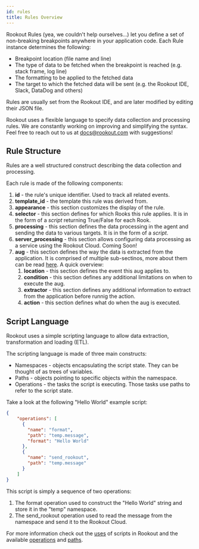 ```yaml
---
id: rules
title: Rules Overview
---
```


Rookout Rules (yea, we couldn't help ourselves...) let you define a set of non-breaking breakpoints anywhere in your application code.
Each Rule instance determines the following:
- Breakpoint location (file name and line)
- The type of data to be fetched when the breakpoint is reached (e.g. stack frame, log line)
- The formatting to be applied to the fetched data
- The target to which the fetched data will be sent (e.g. the Rookout IDE, Slack, DataDog and others)

Rules are usually set from the Rookout IDE, and are later modified by editing their JSON file.

Rookout uses a flexible language to specify data collection and processing rules.
We are constantly working on improving and simplifying the syntax. 
Feel free to reach out to us at docs@rookout.com with suggestions!

## Rule Structure

Rules are a well structured construct describing the data collection and processing.

Each rule is made of the following components:

1. **id** - the rule's unique identifier. Used to track all related events.
1. **template_id** - the template this rule was derived from.
1. **appearance** - this section customizes the display of the rule.
1. **selector** - this section defines for which Rooks this rule applies. It is in the form of a *script* returning 
True/False for each Rook.
1. **processing** - this section defines the data processing in the agent and sending the data to various targets. 
It is in the form of a *script*.
1. **server_processing** - this section allows configuring data processing as a service using the Rookout Cloud. Coming Soon!
1. **aug** - this section defines the way the data is extracted from the application. It is comprised of multiple 
sub-sectinos, more about them can be read [here](rules-aug.md). A quick overview:
    1. **location** - this section defines the event this aug applies to.
    2. **condition** - this section defines any additional limitations on when to execute the aug.
    3. **extractor** - this section defines any additional information to extract from the application before runnig the 
    action.
    4. **action** - this section defines what do when the aug is executed. 


## Script Language

Rookout uses a simple scripting language to allow data extraction, transformation and loading (ETL).

The scripting language is made of three main constructs:
- Namespaces - objects encapsulating the script state. They can be thought of as trees of variables.
- Paths - objects pointing to specific objects within the namespace.
- Operations - the tasks the script is executing. Those tasks use paths to refer to the script state.

Take a look at the following "Hello World" example script:

```json
{
    "operations": [
      {
        "name": "format",
        "path": "temp.message",
        "format": "Hello World"
      },
      {
        "name": "send_rookout",
        "path": "temp.message"
      }
    ]
}
```

This script is simply a sequence of two operations:
1. The format operation used to construct the "Hello World" string and store it in the "temp" namespace.
1. The send_rookout operation used to read the message from the namespace and send it to the Rookout Cloud.

 For more information check out the [uses](rules-uses.md) of scripts in Rookout and the available 
 [operations](rules-operations.md) and [paths](rules-paths.md).
